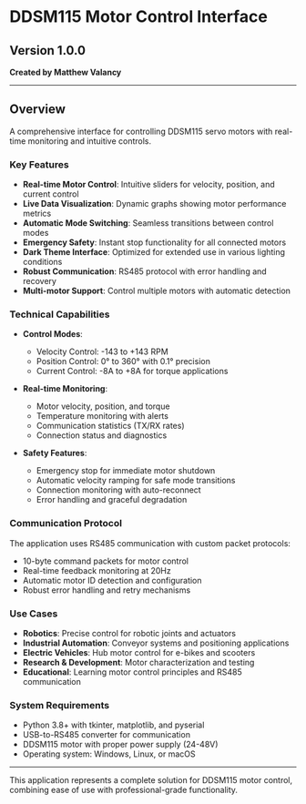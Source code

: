 # DDSM115 Motor Control Interface

## Version 1.0.0

**Created by Matthew Valancy**

---

## Overview

A comprehensive interface for controlling DDSM115 servo motors with real-time monitoring and intuitive controls.

### Key Features

- **Real-time Motor Control**: Intuitive sliders for velocity, position, and current control
- **Live Data Visualization**: Dynamic graphs showing motor performance metrics  
- **Automatic Mode Switching**: Seamless transitions between control modes
- **Emergency Safety**: Instant stop functionality for all connected motors
- **Dark Theme Interface**: Optimized for extended use in various lighting conditions
- **Robust Communication**: RS485 protocol with error handling and recovery
- **Multi-motor Support**: Control multiple motors with automatic detection

### Technical Capabilities

- **Control Modes**:
  - Velocity Control: -143 to +143 RPM
  - Position Control: 0° to 360° with 0.1° precision
  - Current Control: -8A to +8A for torque applications

- **Real-time Monitoring**:
  - Motor velocity, position, and torque
  - Temperature monitoring with alerts
  - Communication statistics (TX/RX rates)
  - Connection status and diagnostics

- **Safety Features**:
  - Emergency stop for immediate motor shutdown
  - Automatic velocity ramping for safe mode transitions
  - Connection monitoring with auto-reconnect
  - Error handling and graceful degradation

### Communication Protocol

The application uses RS485 communication with custom packet protocols:
- 10-byte command packets for motor control
- Real-time feedback monitoring at 20Hz
- Automatic motor ID detection and configuration
- Robust error handling and retry mechanisms

### Use Cases

- **Robotics**: Precise control for robotic joints and actuators
- **Industrial Automation**: Conveyor systems and positioning applications
- **Electric Vehicles**: Hub motor control for e-bikes and scooters
- **Research & Development**: Motor characterization and testing
- **Educational**: Learning motor control principles and RS485 communication

### System Requirements

- Python 3.8+ with tkinter, matplotlib, and pyserial
- USB-to-RS485 converter for communication
- DDSM115 motor with proper power supply (24-48V)
- Operating system: Windows, Linux, or macOS

---

This application represents a complete solution for DDSM115 motor control,
combining ease of use with professional-grade functionality.